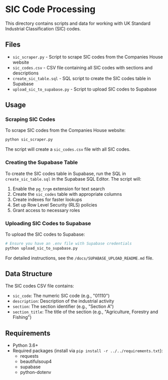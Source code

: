# SIC Code Processing

This directory contains scripts and data for working with UK Standard Industrial Classification (SIC) codes.

## Files

- `sic_scraper.py` - Script to scrape SIC codes from the Companies House website
- `sic_codes.csv` - CSV file containing all SIC codes with sections and descriptions
- `create_sic_table.sql` - SQL script to create the SIC codes table in Supabase
- `upload_sic_to_supabase.py` - Script to upload SIC codes to Supabase

## Usage

### Scraping SIC Codes

To scrape SIC codes from the Companies House website:

```bash
python sic_scraper.py
```

The script will create a `sic_codes.csv` file with all SIC codes.

### Creating the Supabase Table

To create the SIC codes table in Supabase, run the SQL in `create_sic_table.sql` in the Supabase SQL Editor. The script will:

1. Enable the `pg_trgm` extension for text search
2. Create the `sic_codes` table with appropriate columns
3. Create indexes for faster lookups
4. Set up Row Level Security (RLS) policies
5. Grant access to necessary roles

### Uploading SIC Codes to Supabase

To upload the SIC codes to Supabase:

```bash
# Ensure you have an .env file with Supabase credentials
python upload_sic_to_supabase.py
```

For detailed instructions, see the `/docs/SUPABASE_UPLOAD_README.md` file.

## Data Structure

The SIC codes CSV file contains:

- `sic_code`: The numeric SIC code (e.g., "01110")
- `description`: Description of the industrial activity
- `section`: The section identifier (e.g., "Section A")
- `section_title`: The title of the section (e.g., "Agriculture, Forestry and Fishing")

## Requirements

- Python 3.6+
- Required packages (install via `pip install -r ../../requirements.txt`):
  - requests
  - beautifulsoup4
  - supabase
  - python-dotenv 